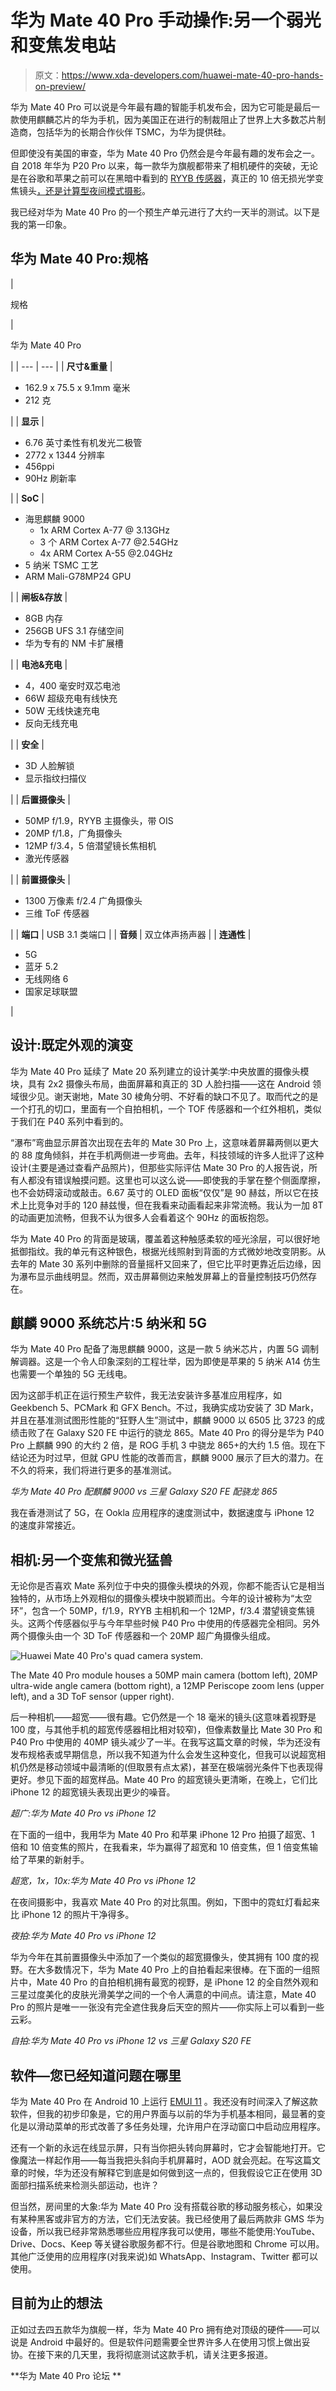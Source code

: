 # 华为 Mate 40 Pro 手动操作:另一个弱光和变焦发电站

> 原文：<https://www.xda-developers.com/huawei-mate-40-pro-hands-on-preview/>

华为 Mate 40 Pro 可以说是今年最有趣的智能手机发布会，因为它可能是最后一款使用麒麟芯片的华为手机，因为美国正在进行的制裁阻止了世界上大多数芯片制造商，包括华为的长期合作伙伴 TSMC，为华为提供硅。

但即使没有美国的审查，华为 Mate 40 Pro 仍然会是今年最有趣的发布会之一。自 2018 年华为 P20 Pro 以来，每一款华为旗舰都带来了相机硬件的突破，无论是在谷歌和苹果之前可以在黑暗中看到的 [RYYB 传感器](https://www.xda-developers.com/huawei-p30-pro-camera-review/)，真正的 10 倍无损光学变焦镜头[，还是计算型](https://www.xda-developers.com/huawei-p40-pro-plus-outside-china-pre-order/)[夜间模式摄影](https://www.xda-developers.com/huawei-p20-pro-review/)。

我已经对华为 Mate 40 Pro 的一个预生产单元进行了大约一天半的测试。以下是我的第一印象。

## 华为 Mate 40 Pro:规格

| 

规格

 | 

华为 Mate 40 Pro

 |
| --- | --- |
| **尺寸&重量** | 

*   162.9 x 75.5 x 9.1mm 毫米
*   212 克

 |
| **显示** | 

*   6.76 英寸柔性有机发光二极管
*   2772 x 1344 分辨率
*   456ppi
*   90Hz 刷新率

 |
| **SoC** | 

*   海思麒麟 9000
    *   1x ARM Cortex A-77 @ 3.13GHz
    *   3 个 ARM Cortex A-77 @2.54GHz
    *   4x ARM Cortex A-55 @2.04GHz
*   5 纳米 TSMC 工艺
*   ARM Mali-G78MP24 GPU

 |
| **闸板&存放** | 

*   8GB 内存
*   256GB UFS 3.1 存储空间
*   华为专有的 NM 卡扩展槽

 |
| **电池&充电** | 

*   4，400 毫安时双芯电池
*   66W 超级充电有线快充
*   50W 无线快速充电
*   反向无线充电

 |
| **安全** | 

*   3D 人脸解锁
*   显示指纹扫描仪

 |
| **后置摄像头** | 

*   50MP f/1.9，RYYB 主摄像头，带 OIS
*   20MP f/1.8，广角摄像头
*   12MP f/3.4，5 倍潜望镜长焦相机
*   激光传感器

 |
| **前置摄像头** | 

*   1300 万像素 f/2.4 广角摄像头
*   三维 ToF 传感器

 |
| **端口** | USB 3.1 类端口 |
| **音频** | 双立体声扬声器 |
| **连通性** | 

*   5G
*   蓝牙 5.2
*   无线网络 6
*   国家足球联盟

 |

## 设计:既定外观的演变

华为 Mate 40 Pro 延续了 Mate 20 系列建立的设计美学:中央放置的摄像头模块，具有 2x2 摄像头布局，曲面屏幕和真正的 3D 人脸扫描——这在 Android 领域很少见。谢天谢地，Mate 30 棱角分明、不好看的缺口不见了。取而代之的是一个打孔的切口，里面有一个自拍相机，一个 TOF 传感器和一个红外相机，类似于我们在 P40 系列中看到的。

“瀑布”弯曲显示屏首次出现在去年的 Mate 30 Pro 上，这意味着屏幕两侧以更大的 88 度角倾斜，并在手机两侧进一步弯曲。去年，科技领域的许多人批评了这种设计(主要是通过查看产品照片)，但那些实际评估 Mate 30 Pro 的人报告说，所有人都没有错误触摸问题。这里也可以这么说——即使我的手掌在整个侧面摩擦，也不会妨碍滚动或敲击。6.67 英寸的 OLED 面板“仅仅”是 90 赫兹，所以它在技术上比竞争对手的 120 赫兹慢，但在我看来动画看起来非常流畅。我认为一加 8T 的动画更加流畅，但我不认为很多人会看着这个 90Hz 的面板抱怨。

华为 Mate 40 Pro 的背面是玻璃，覆盖着这种触感柔软的哑光涂层，可以很好地抵御指纹。我的单元有这种银色，根据光线照射到背面的方式微妙地改变阴影。从去年的 Mate 30 系列中删除的音量摇杆又回来了，但它比平时更靠近后边缘，因为瀑布显示曲线明显。然而，双击屏幕侧边来触发屏幕上的音量控制技巧仍然存在。

## 麒麟 9000 系统芯片:5 纳米和 5G

华为 Mate 40 Pro 配备了海思麒麟 9000，这是一款 5 纳米芯片，内置 5G 调制解调器。这是一个令人印象深刻的工程壮举，因为即使是苹果的 5 纳米 A14 仿生也需要一个单独的 5G 无线电。

因为这部手机正在运行预生产软件，我无法安装许多基准应用程序，如 Geekbench 5、PCMark 和 GFX Bench。不过，我确实成功安装了 3D Mark，并且在基准测试图形性能的“狂野人生”测试中，麒麟 9000 以 6505 比 3723 的成绩击败了在 Galaxy S20 FE 中运行的骁龙 865。Mate 40 Pro 的得分是华为 P40 Pro 上麒麟 990 的大约 2 倍，是 ROG 手机 3 中骁龙 865+的大约 1.5 倍。现在下结论还为时过早，但就 GPU 性能的改善而言，麒麟 9000 展示了巨大的潜力。在不久的将来，我们将进行更多的基准测试。

*华为 Mate 40 Pro 配麒麟 9000 vs 三星 Galaxy S20 FE 配骁龙 865*

我在香港测试了 5G，在 Ookla 应用程序的速度测试中，数据速度与 iPhone 12 的速度非常接近。

## 相机:另一个变焦和微光猛兽

无论你是否喜欢 Mate 系列位于中央的摄像头模块的外观，你都不能否认它是相当独特的，从市场上外观相似的摄像头模块中脱颖而出。今年的设计被称为“太空环”，包含一个 50MP，f/1.9，RYYB 主相机和一个 12MP，f/3.4 潜望镜变焦镜头。这两个传感器似乎与今年早些时候 P40 Pro 中使用的传感器完全相同。另外两个摄像头由一个 3D ToF 传感器和一个 20MP 超广角摄像头组成。

 <picture>![Huawei Mate 40 Pro's quad camera system.](img/571072383185e4ee83bc75345e7ddcd2.png)</picture> 

The Mate 40 Pro module houses a 50MP main camera (bottom left), 20MP ultra-wide angle camera (bottom right), a 12MP Periscope zoom lens (upper left), and a 3D ToF sensor (upper right).

后一种相机——超宽——很有趣。它仍然是一个 18 毫米的镜头(这意味着视野是 100 度，与其他手机的超宽传感器相比相对较窄)，但像素数量比 Mate 30 Pro 和 P40 Pro 中使用的 40MP 镜头减少了一半。在我写这篇文章的时候，华为还没有发布规格表或早期信息，所以我不知道为什么会发生这种变化，但我可以说超宽相机仍然是移动领域中最清晰的(但取景有点太紧)，甚至在极端弱光条件下也表现得更好。参见下面的超宽样品。Mate 40 Pro 的超宽镜头更清晰，在晚上，它们比 iPhone 12 的超宽镜头表现出更少的噪音。

*超广:华为 Mate 40 Pro vs iPhone 12*

在下面的一组中，我用华为 Mate 40 Pro 和苹果 iPhone 12 Pro 拍摄了超宽、1 倍和 10 倍变焦的照片，在我看来，华为赢得了超宽和 10 倍变焦，但 1 倍变焦输给了苹果的新射手。

*超宽，1x，10x:华为 Mate 40 Pro vs iPhone 12*

在夜间摄影中，我喜欢 Mate 40 Pro 的对比氛围。例如，下图中的霓虹灯看起来比 iPhone 12 的照片干净得多。

*夜拍:华为 Mate 40 Pro vs iPhone 12*

华为今年在其前置摄像头中添加了一个类似的超宽摄像头，使其拥有 100 度的视野。在大多数情况下，华为 Mate 40 Pro 上的自拍看起来很棒。在下面的一组照片中，Mate 40 Pro 的自拍相机拥有最宽的视野，是 iPhone 12 的全自然外观和三星过度美化的皮肤光滑美学之间的一个令人满意的中间点。请注意，Mate 40 Pro 的照片是唯一一张没有完全遮住我身后天空的照片——你实际上可以看到一些云彩。

*自拍:华为 Mate 40 Pro vs iPhone 12 vs 三星 Galaxy S20 FE*

## 软件—您已经知道问题在哪里

华为 Mate 40 Pro 在 Android 10 上运行 [EMUI 11](https://www.xda-developers.com/emui-11-huawei-honor-android-update-hands-on/) 。我还没有时间深入了解这款软件，但我的初步印象是，它的用户界面与以前的华为手机基本相同，最显著的变化是以滑动菜单的形式改善了多任务处理，允许用户在浮动窗口中启动应用程序。

还有一个新的永远在线显示屏，只有当你把头转向屏幕时，它才会智能地打开。它像魔法一样起作用——每当我把头斜向手机屏幕时，AOD 就会亮起。在写这篇文章的时候，华为还没有解释它到底是如何做到这一点的，但我假设它正在使用 3D 面部扫描系统来检测头部运动，也许？

但当然，房间里的大象:华为 Mate 40 Pro 没有搭载谷歌的移动服务核心，如果没有某种黑客或非官方的方法，它们无法安装。我已经使用了最后两款非 GMS 华为设备，所以我已经非常熟悉哪些应用程序我可以使用，哪些不能使用:YouTube、Drive、Docs、Keep 等关键谷歌服务都不行。但是谷歌地图和 Chrome 可以用。其他广泛使用的应用程序(对我来说)如 WhatsApp、Instagram、Twitter 都可以使用。

## 目前为止的想法

正如过去四五款华为旗舰一样，华为 Mate 40 Pro 拥有绝对顶级的硬件——可以说是 Android 中最好的。但是软件问题需要全世界许多人在使用习惯上做出妥协。在接下来的几天里，我将彻底测试这款手机，请关注更多报道。

**华为 Mate 40 Pro 论坛 **